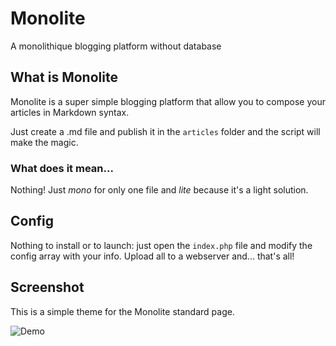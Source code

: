 # Monolite

A monolithique blogging platform without database

## What is Monolite

Monolite is a super simple blogging platform that allow you to compose your articles in Markdown syntax.

Just create a .md file and publish it in the `articles` folder and the script will make the magic.

### What does it mean...

Nothing! Just *mono* for only one file and *lite* because it's a light solution.

## Config

Nothing to install or to launch: just open the `index.php` file and modify the config array with your info. Upload all to a webserver and... that's all!

## Screenshot

This is a simple theme for the Monolite standard page. 

![Demo](https://image.ibb.co/k51fyL/monolite-demo.jpg)
